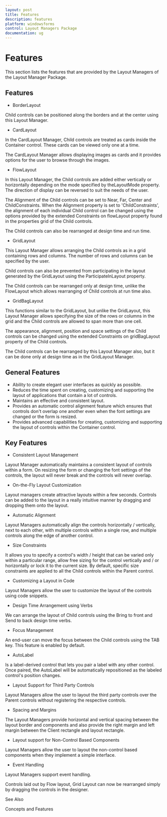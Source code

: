 ```yaml
---
layout: post
title: Features
description: features
platform: windowsforms
control: Layout Managers Package
documentation: ug
---
```

# Features

This section lists the features that are provided by the Layout Managers of the Layout Manager Package.

## Features

* BorderLayout

Child controls can be positioned along the borders and at the center using this Layout Manager.

* CardLayout

In the CardLayout Manager, Child controls are treated as cards inside the Container control. These cards can be viewed only one at a time.

The CardLayout Manager allows displaying images as cards and it provides options for the user to browse through the images.

* FlowLayout

In this Layout Manager, the Child controls are added either vertically or horizontally depending on the mode specified by theLayoutMode property. The direction of display can be reversed to suit the needs of the user.

The Alignment of the Child controls can be set to Near, Far, Center and ChildConstraints. When the Alignment property is set to 'ChildConstraints', the alignment of each individual Child control can be changed using the options provided by the extended Constraints on flowLayout property found in the properties grid of the Child controls.

The Child controls can also be rearranged at design time and run time.

* GridLayout

This Layout Manager allows arranging the Child controls as in a grid containing rows and columns. The number of rows and columns can be specified by the user.

Child controls can also be prevented from participating in the layout generated by the GridLayout using the ParticipateInLayout property.

The Child controls can be rearranged only at design time, unlike the FlowLayout which allows rearranging of Child controls at run time also.

* GridBagLayout

This functions similar to the GridLayout, but unlike the GridLayout, this Layout Manager allows specifying the size of the rows or columns in the grid and the Child controls are allowed to span more than one cell.

The appearance, alignment, position and space settings of the Child controls can be changed using the extended Constraints on gridBagLayout property of the Child controls.

The Child controls can be rearranged by this Layout Manager also, but it can be done only at design time as in the GridLayout Manager.

## General Features

* Ability to create elegant user interfaces as quickly as possible.
* Reduces the time spent on creating, customizing and supporting the layout of applications that contain a lot of controls.
* Maintains an effective and consistent layout.
* Provides an automatic control alignment feature which ensures that controls don't overlap one another even when the font settings are changed or the form is resized.
* Provides advanced capabilities for creating, customizing and supporting the layout of controls within the Container control.

## Key Features

* Consistent Layout Management

Layout Manager automatically maintains a consistent layout of controls within a form. On resizing the form or changing the font settings of the controls, the layout will never break and the controls will never overlap.

* On-the-Fly Layout Customization

Layout managers create attractive layouts within a few seconds. Controls can be added to the layout in a really intuitive manner by dragging and dropping them onto the layout.

* Automatic Alignment

Layout Managers automatically align the controls horizontally / vertically, next to each other, with multiple controls within a single row, and multiple controls along the edge of another control.

* Size Constraints

It allows you to specify a control's width / height that can be varied only within a particular range, allow free sizing for the control vertically and / or horizontally or lock it to the current size. By default, specific size constraints are applied to all the Child controls within the Parent control.

* Customizing a Layout in Code

Layout Managers allow the user to customize the layout of the controls using code snippets.

* Design Time Arrangement using Verbs

We can arrange the layout of Child controls using the Bring to front and Send to back design time verbs.

* Focus Management

An end-user can move the focus between the Child controls using the TAB key. This feature is enabled by default.

* AutoLabel

Is a label-derived control that lets you pair a label with any other control. Once paired, the AutoLabel will be automatically repositioned as the labeled control's position changes.

* Layout Support for Third Party Controls

Layout Managers allow the user to layout the third party controls over the Parent controls without registering the respective controls.

* Spacing and Margins

The Layout Managers provide horizontal and vertical spacing between the layout border and components and also provide the right margin and left margin between the Client rectangle and layout rectangle.

* Layout support for Non-Control Based Components

Layout Managers allow the user to layout the non-control based components when they implement a simple interface.

* Event Handling

 Layout Managers support event handling.

Controls laid out by Flow layout, Grid Layout can now be rearranged simply by dragging the controls in the designer. 

See Also

Concepts and Features
